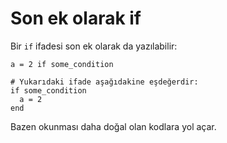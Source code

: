 # Son ek olarak if

Bir `if` ifadesi son ek olarak da yazılabilir:

```crystal
a = 2 if some_condition

# Yukarıdaki ifade aşağıdakine eşdeğerdir:
if some_condition
  a = 2
end
```

Bazen okunması daha doğal olan kodlara yol açar.
